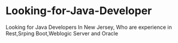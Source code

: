 # Looking-for-Java-Developer
Looking for Java Developers In New Jersey, Who are experience in Rest,Srping Boot,Weblogic Server and Oracle 
